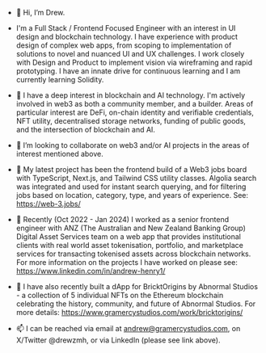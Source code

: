 - 👋 Hi, I’m Drew.
- I'm a Full Stack / Frontend Focused Engineer with an interest in UI design and blockchain technology. I have experience with product design of complex web apps, from scoping to implementation of solutions to novel and nuanced UI and UX challenges. I work closely with Design and Product to implement vision via wireframing and rapid prototyping. I have an innate drive for continuous learning and I am currently learning Solidity.

- 👀 I have a deep interest in blockchain and AI technology. I'm actively involved in web3 as both a community member, and a builder. Areas of particular interest are DeFi, on-chain identity and verifiable credentials, NFT utility, decentralised storage networks, funding of public goods, and the intersection of blockchain and AI.

- 💞️ I’m looking to collaborate on web3 and/or AI projects in the areas of interest mentioned above.

- 👀 My latest project has been the frontend build of a Web3 jobs board with TypeScript, Next.js, and Tailwind CSS utility classes. Algolia search was integrated and used for instant search querying, and for filtering jobs based
on location, category, type, and years of experience. See: https://web-3.jobs/

- 👀 Recently (Oct 2022 - Jan 2024) I worked as a senior frontend engineer with ANZ (The Australian and New Zealand Banking Group) Digital Asset Services team on a web app that provides institutional clients with real world asset tokenisation, portfolio, and marketplace services for transacting tokenised assets across blockchain networks. For more information on the projects I have worked on please see: https://www.linkedin.com/in/andrew-henry1/

- 👀 I have also recently built a dApp for BricktOrigins by Abnormal Studios - a collection of 5 individual NFTs on the Ethereum blockchain celebrating the history, community, and future of Abnormal Studios. For more details: https://www.gramercystudios.com/work/bricktorigins/

- 📫 I can be reached via email at andrew@gramercystudios.com, on X/Twitter @drewzmh, or via LinkedIn (please see link above).

<!---
amh22/amh22 is a ✨ special ✨ repository because its `README.md` (this file) appears on your GitHub profile.
You can click the Preview link to take a look at your changes.
--->
